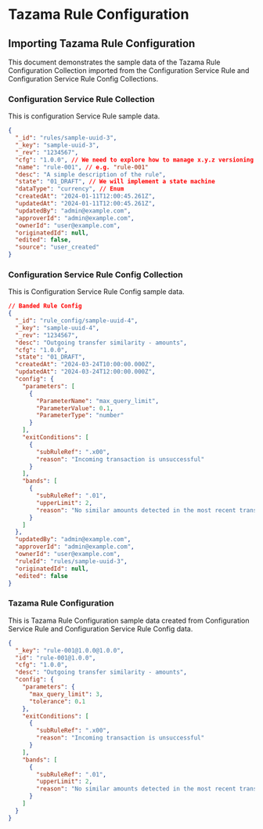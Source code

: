 <!-- SPDX-License-Identifier: Apache-2.0 -->
# Tazama Rule Configuration

## Importing Tazama Rule Configuration

This document demonstrates the sample data of the Tazama Rule Configuration Collection imported from the Configuration Service Rule and Configuration Service Rule Config Collections.

### Configuration Service Rule Collection

This is configuration Service Rule sample data.

```json
{
  "_id": "rules/sample-uuid-3",
  "_key": "sample-uuid-3",
  "_rev": "1234567",
  "cfg": "1.0.0", // We need to explore how to manage x.y.z versioning. Manual in FE?. Do we need default in schema?
  "name": "rule-001", // e.g. "rule-001"
  "desc": "A simple description of the rule",
  "state": "01_DRAFT", // We will implement a state machine
  "dataType": "currency", // Enum
  "createdAt": "2024-01-11T12:00:45.261Z",
  "updatedAt": "2024-01-11T12:00:45.261Z",
  "updatedBy": "admin@example.com",
  "approverId": "admin@example.com",
  "ownerId": "user@example.com",
  "originatedId": null,
  "edited": false,
  "source": "user_created"
}
```

### Configuration Service Rule Config Collection

This is Configuration Service Rule Config sample data.

```json
// Banded Rule Config
{
  "_id": "rule_config/sample-uuid-4",
  "_key": "sample-uuid-4",
  "_rev": "1234567",
  "desc": "Outgoing transfer similarity - amounts",
  "cfg": "1.0.0",
  "state": "01_DRAFT",
  "createdAt": "2024-03-24T10:00:00.000Z",
  "updatedAt": "2024-03-24T12:00:00.000Z",
  "config": {
    "parameters": [
      {
        "ParameterName": "max_query_limit",
        "ParameterValue": 0.1,
        "ParameterType": "number"
      }
    ],
    "exitConditions": [
      {
        "subRuleRef": ".x00",
        "reason": "Incoming transaction is unsuccessful"
      }
    ],
    "bands": [
      {
        "subRuleRef": ".01",
        "upperLimit": 2,
        "reason": "No similar amounts detected in the most recent transactions from the debtor"
      }
    ]
  },
  "updatedBy": "admin@example.com",
  "approverId": "admin@example.com",
  "ownerId": "user@example.com",
  "ruleId": "rules/sample-uuid-3",
  "originatedId": null,
  "edited": false
}
```

### Tazama Rule Configuration

This is Tazama Rule Configuration sample data created from Configuration Service Rule and Configuration Service Rule Config data.

```json
{
  "_key": "rule-001@1.0.0@1.0.0",
  "id": "rule-001@1.0.0",
  "cfg": "1.0.0",
  "desc": "Outgoing transfer similarity - amounts",
  "config": {
    "parameters": {
      "max_query_limit": 3,
      "tolerance": 0.1
    },
    "exitConditions": [
      {
        "subRuleRef": ".x00",
        "reason": "Incoming transaction is unsuccessful"
      }
    ],
    "bands": [
      {
        "subRuleRef": ".01",
        "upperLimit": 2,
        "reason": "No similar amounts detected in the most recent transactions from the debtor"
      }
    ]
  }
}
```
